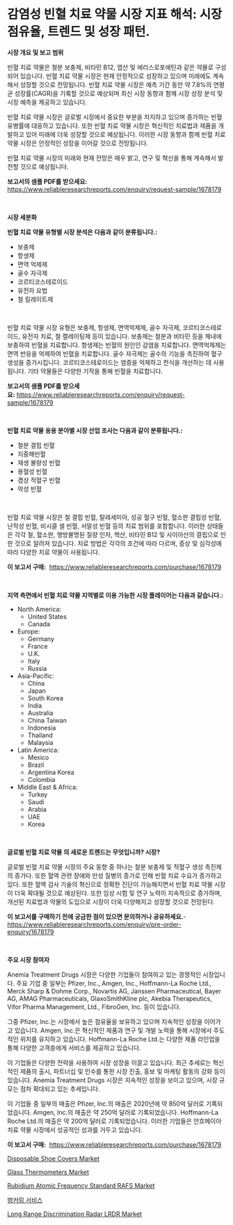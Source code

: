 <p><h1>감염성 빈혈 치료 약물 시장 지표 해석: 시장 점유율, 트렌드 및 성장 패턴.</h1></p><p><strong>시장 개요 및 보고 범위</strong></p>
<p><p>빈혈 치료 약물은 철분 보충제, 비타민 B12, 엽산 및 에리스로포에틴과 같은 약물로 구성되어 있습니다. 빈혈 치료 약물 시장은 현재 안정적으로 성장하고 있으며 미래에도 계속해서 성장할 것으로 전망됩니다. 빈혈 치료 약물 시장은 예측 기간 동안 약 7.8%의 연평균 성장률(CAGR)을 기록할 것으로 예상되며 최신 시장 동향과 함께 시장 성장 분석 및 시장 예측을 제공하고 있습니다. </p><p>빈혈 치료 약물 시장은 글로벌 시장에서 중요한 부분을 차지하고 있으며 증가하는 빈혈 유병률에 대응하고 있습니다. 또한 빈혈 치료 약물 시장은 혁신적인 치료법과 제품을 개발하고 있어 미래에 더욱 성장할 것으로 예상됩니다. 이러한 시장 동향과 함께 빈혈 치료 약물 시장은 안정적인 성장을 이어갈 것으로 전망됩니다. </p><p>빈혈 치료 약물 시장의 미래와 현재 전망은 매우 밝고, 연구 및 혁신을 통해 계속해서 발전할 것으로 예상됩니다.</p></p>
<p><strong>보고서의 샘플 PDF를 받으세요:</strong> <a href="https://www.reliableresearchreports.com/enquiry/request-sample/1678179">https://www.reliableresearchreports.com/enquiry/request-sample/1678179</a></p>
<p>&nbsp;</p>
<p><strong>시장 세분화</strong></p>
<p><strong>빈혈 치료 약물 유형별 시장 분석은 다음과 같이 분류됩니다.:</strong></p>
<p><ul><li>보충제</li><li>항생제</li><li>면역 억제제</li><li>골수 자극제</li><li>코르티코스테로이드</li><li>유전자 요법</li><li>철 킬레이트제</li></ul></p>
<p>&nbsp;</p>
<p><p>빈혈 치료 약물 시장 유형은 보충제, 항생제, 면역억제제, 골수 자극제, 코르티코스테로이드, 유전자 치료, 철 캘레이팅제 등이 있습니다. 보충제는 철분과 비타민 등을 체내에 보충하여 빈혈을 치료합니다. 항생제는 빈혈의 원인인 감염을 치료합니다. 면역억제제는 면역 반응을 억제하여 빈혈을 치료합니다. 골수 자극제는 골수의 기능을 촉진하여 혈구 생성을 증가시킵니다. 코르티코스테로이드는 염증을 억제하고 천식을 개선하는 데 사용됩니다. 기타 약물들은 다양한 기작을 통해 빈혈을 치료합니다.</p></p>
<p><strong>보고서의 샘플 PDF를 받으세요:</strong>&nbsp;<a href="https://www.reliableresearchreports.com/enquiry/request-sample/1678179">https://www.reliableresearchreports.com/enquiry/request-sample/1678179</a></p>
<p>&nbsp;</p>
<p><strong> 빈혈 치료 약물 응용 분야별 시장 산업 조사는 다음과 같이 분류됩니다.:</strong></p>
<p><ul><li>철분 결핍 빈혈</li><li>지중해빈혈</li><li>재생 불량성 빈혈</li><li>용혈성 빈혈</li><li>겸상 적혈구 빈혈</li><li>악성 빈혈</li></ul></p>
<p>&nbsp;</p>
<p><p>빈혈 치료 약물 시장은 철 결핍 빈혈, 탈레세미아, 성공 혈구 빈혈, 혈소판 결핍성 빈혈, 난작성 빈혈, 비시클 셀 빈혈, 서말성 빈혈 등의 치료 범위를 포함합니다. 이러한 상태들은 각각 철, 혈소판, 행방불명된 질량 인자, 핵산, 비타민 B12 및 사이아산의 결핍으로 인한 것으로 알려져 있습니다. 치료 방법은 각각의 조건에 따라 다르며, 증상 및 심각성에 따라 다양한 치료 약물이 사용됩니다.</p></p>
<p><strong>이 보고서 구매:</strong>&nbsp; <a href="https://www.reliableresearchreports.com/purchase/1678179">https://www.reliableresearchreports.com/purchase/1678179</a></p>
<p>&nbsp;</p>
<p><strong>지역 측면에서 빈혈 치료 약물 지역별로 이용 가능한 시장 플레이어는 다음과 같습니다.:</strong></p>
<p><ul>
    <li>
        North America:
        <ul>
            <li>United States</li>
            <li>Canada</li>
        </ul>
    </li>
    <li>
        Europe:
        <ul>
            <li>Germany</li>
            <li>France</li>
            <li>U.K.</li>
            <li>Italy</li>
            <li>Russia</li>
        </ul>
    </li>
    <li>
        Asia-Pacific:
        <ul>
            <li>China</li>
            <li>Japan</li>
            <li>South Korea</li>
            <li>India</li>
            <li>Australia</li>
            <li>China Taiwan</li>
            <li>Indonesia</li>
            <li>Thailand</li>
            <li>Malaysia</li>
        </ul>
    </li>
    <li>
        Latin America:
        <ul>
            <li>Mexico</li>
            <li>Brazil</li>
            <li>Argentina Korea</li>
            <li>Colombia</li>
        </ul>
    </li>
    <li>
        Middle East & Africa:
        <ul>
            <li>Turkey</li>
            <li>Saudi</li>
            <li>Arabia</li>
            <li>UAE</li>
            <li>Korea</li>
        </ul>
    </li>
    </ul></p>
<p>&nbsp;</p>
<p><strong>글로벌 빈혈 치료 약물 의 새로운 트렌드는 무엇입니까? 시장?</strong></p>
<p><p>글로벌 빈혈 치료 약물 시장의 주요 동향 중 하나는 철분 보충제 및 적혈구 생성 촉진제의 증가다. 또한 혈액 관련 장애와 만성 질병의 증가로 인해 빈혈 치료 수요가 증가하고 있다. 또한 혈액 검사 기술의 혁신으로 정확한 진단이 가능해지면서 빈혈 치료 약물 시장이 더욱 확대될 것으로 예상된다. 또한 임상 시험 및 연구 노력이 지속적으로 증가하며, 개선된 치료법과 약물의 도입으로 시장이 더욱 다양해지고 성장할 것으로 전망된다.</p></p>
<p><strong>이 보고서를 구매하기 전에 궁금한 점이 있으면 문의하거나 공유하세요.</strong>- <a href="https://www.reliableresearchreports.com/enquiry/pre-order-enquiry/1678179">https://www.reliableresearchreports.com/enquiry/pre-order-enquiry/1678179</a></p>
<p>&nbsp;</p>
<p><strong>주요 시장 참여자</strong></p>
<p><p>Anemia Treatment Drugs 시장은 다양한 기업들이 참여하고 있는 경쟁적인 시장입니다. 주요 기업 중 일부는 Pfizer, Inc., Amgen, Inc., Hoffmann-La Roche Ltd., Merck Sharp & Dohme Corp., Novartis AG, Janssen Pharmaceutical, Bayer AG, AMAG Pharmaceuticals, GlaxoSmithKline plc, Akebia Therapeutics, Vifor Pharma Management, Ltd., FibroGen, Inc. 등이 있습니다.</p><p>그중 Pfizer, Inc.는 시장에서 높은 점유율을 보유하고 있으며 지속적인 성장을 이어가고 있습니다. Amgen, Inc.은 혁신적인 제품과 연구 및 개발 노력을 통해 시장에서 주도적인 위치를 유지하고 있습니다. Hoffmann-La Roche Ltd.는 다양한 제품 라인업을 통해 다양한 고객층에게 서비스를 제공하고 있습니다.</p><p>이 기업들은 다양한 전략을 사용하여 시장 성장을 이끌고 있습니다. 최근 추세로는 혁신적인 제품의 출시, 파트너십 및 인수를 통한 시장 진출, 홍보 및 마케팅 활동의 강화 등이 있습니다. Anemia Treatment Drugs 시장은 지속적인 성장을 보이고 있으며, 시장 규모는 점차 확대되고 있는 추세입니다.</p><p>이 기업들 중 일부의 매출은 Pfizer, Inc.의 매출은 2020년에 약 850억 달러로 기록되었습니다. Amgen, Inc.의 매출은 약 250억 달러로 기록되었습니다. Hoffmann-La Roche Ltd.의 매출은 약 200억 달러로 기록되었습니다. 이러한 기업들은 안흐메이아 치료 약물 시장에서 성공적인 성과를 거두고 있습니다.</p></p>
<p><strong>이 보고서 구매:</strong>&nbsp;&nbsp;<a href="https://www.reliableresearchreports.com/purchase/1678179">https://www.reliableresearchreports.com/purchase/1678179</a></p>
<p><p><a href="https://github.com/gdfhhhj/Market-Research-Report-List-3/blob/main/disposable-shoe-covers-market.md">Disposable Shoe Covers Market</a></p><p><a href="https://github.com/RichRobinson5/Market-Research-Report-List-4/blob/main/glass-thermometers-market.md">Glass Thermometers Market</a></p><p><a href="https://issuu.com/reportprime-2/docs/rubidium-atomic-frequency-standard-rafs-market-siz">Rubidium Atomic Frequency Standard RAFS Market</a></p><p><a href="https://github.com/sougarounis/Market-Research-Report-List-3/blob/main/88818024455.md">벙커링 서비스</a></p><p><a href="https://issuu.com/reportprime-2/docs/long-range-discrimination-radar-lrdr-market-size-2">Long Range Discrimination Radar LRDR Market</a></p></p>
